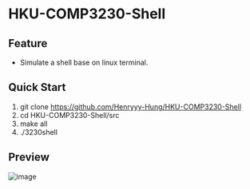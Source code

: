 # HKU-COMP3230-Shell

## Feature
  * Simulate a shell base on linux terminal.

## Quick Start

  1. git clone https://github.com/Henryyy-Hung/HKU-COMP3230-Shell
  2. cd HKU-COMP3230-Shell/src
  3. make all
  4. ./3230shell

## Preview

![image](https://user-images.githubusercontent.com/78750074/208289917-8b969d99-2be8-4bfd-b2d6-9211568459f2.png)

